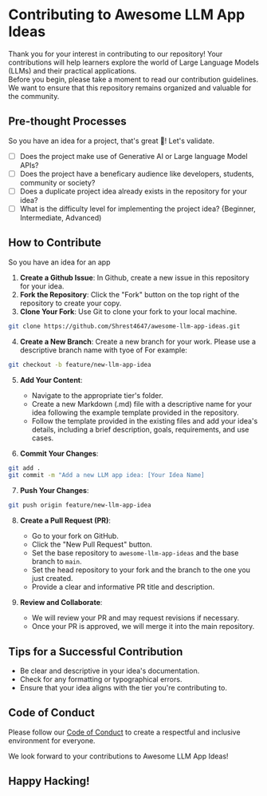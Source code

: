 # Contributing to Awesome LLM App Ideas  

Thank you for your interest in contributing to our repository! Your contributions will help learners explore the world of Large Language Models (LLMs) and their practical applications.  
Before you begin, please take a moment to read our contribution guidelines. We want to ensure that this repository remains organized and valuable for the community.  

## Pre-thought Processes

So you have an idea for a project, that's great 🙂! Let's validate.

- [ ] Does the project make use of Generative AI or Large language Model APIs?
- [ ] Does the project have a beneficary audience like developers, students, community or society?
- [ ] Does a duplicate project idea already exists in the repository for your idea?
- [ ] What is the difficulty level for implementing the project idea? {Beginner, Intermediate, Advanced)

## How to Contribute  

So you have an idea for an app
1. **Create a Github Issue**: In Github, create a new issue in this repository for your idea.
2. **Fork the Repository**: Click the "Fork" button on the top right of the repository to create your copy.  
3. **Clone Your Fork**: Use Git to clone your fork to your local machine.  
```bash    
git clone https://github.com/Shrest4647/awesome-llm-app-ideas.git
```

4. **Create a New Branch**: Create a new branch for your work. Please use a descriptive branch name with tyoe of For example: 
```bash
git checkout -b feature/new-llm-app-idea
```
    
5. **Add Your Content**:
    - Navigate to the appropriate tier's folder.
    - Create a new Markdown (.md) file with a descriptive name for your idea following the example template provided in the repository.
    - Follow the template provided in the existing files and add your idea's details, including a brief description, goals, requirements, and use cases.
      
6. **Commit Your Changes**:
```bash
git add . 
git commit -m "Add a new LLM app idea: [Your Idea Name]
```
    
    
7. **Push Your Changes**:
```bash
git push origin feature/new-llm-app-idea
```
    
8. **Create a Pull Request (PR)**:
    - Go to your fork on GitHub.
    - Click the "New Pull Request" button.
    - Set the base repository to `awesome-llm-app-ideas` and the base branch to `main`.
    - Set the head repository to your fork and the branch to the one you just created.
    - Provide a clear and informative PR title and description.
      
9.  **Review and Collaborate**:
    - We will review your PR and may request revisions if necessary.
    - Once your PR is approved, we will merge it into the main repository.


## Tips for a Successful Contribution

- Be clear and descriptive in your idea's documentation.
- Check for any formatting or typographical errors.
- Ensure that your idea aligns with the tier you're contributing to.

## Code of Conduct

Please follow our [Code of Conduct](/CODE_OF_CONDUCT.md) to create a respectful and inclusive environment for everyone.

We look forward to your contributions to Awesome LLM App Ideas!

## Happy Hacking!


